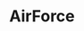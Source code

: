 ---
title: AirForce
crosslinks:
- livven
- autotldr
- Military
- RateMyAFB
- army
- USMC
- airnationalguard
- MaliciousCompliance
- navy
- personalfinance
- MilitaryFinance
- xkcd
- news
- AMAAggregator
- AskReddit
- Amry
- churning
- MilitaryGoneWild
- EOD
- ITCareerQuestions
---